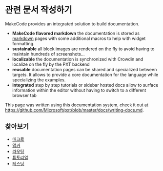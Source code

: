 # 관련 문서 작성하기

MakeCode provides an integrated solution to build documentation.

* **MakeCode flavored markdown** the documentation is stored as [markdown](https://github.com/adam-p/markdown-here/wiki/Markdown-Cheatsheet) pages with some additional macros to help with widget formatting.
* **sustainable** all block images are rendered on the fly to avoid having to maintain hundreds of screenshots...
* **localizable** the documentation is synchronized with Crowdin and localize on the fly by the PXT backend
* **reusable** documentation pages can be shared and specialized between targets. It allows to provide a core documentation for the language while specializing the examples.
* **integrated** step by step tutorials or sidebar hosted docs allow to surface information within the editor without having to switch to a different browser tab

This page was written using this documentation system, check it out at https://github.com/Microsoft/pxt/blob/master/docs/writing-docs.md.

## 찾아보기

* [매크로](/writing-docs/macros)
* [앵커](/writing-docs/anchors)
* [라우팅](/writing-docs/routing)
* [튜토리얼](/writing-docs/tutorials)
* [테스팅](/writing-docs/testing)